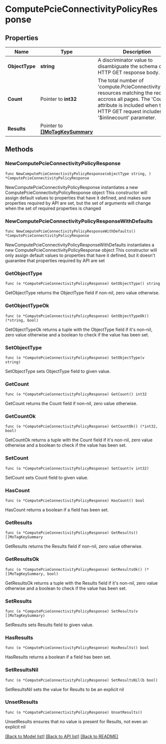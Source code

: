 # ComputePcieConnectivityPolicyResponse

## Properties

Name | Type | Description | Notes
------------ | ------------- | ------------- | -------------
**ObjectType** | **string** | A discriminator value to disambiguate the schema of a HTTP GET response body. | 
**Count** | Pointer to **int32** | The total number of &#39;compute.PcieConnectivityPolicy&#39; resources matching the request, accross all pages. The &#39;Count&#39; attribute is included when the HTTP GET request includes the &#39;$inlinecount&#39; parameter. | [optional] 
**Results** | Pointer to [**[]MoTagKeySummary**](MoTagKeySummary.md) |  | [optional] 

## Methods

### NewComputePcieConnectivityPolicyResponse

`func NewComputePcieConnectivityPolicyResponse(objectType string, ) *ComputePcieConnectivityPolicyResponse`

NewComputePcieConnectivityPolicyResponse instantiates a new ComputePcieConnectivityPolicyResponse object
This constructor will assign default values to properties that have it defined,
and makes sure properties required by API are set, but the set of arguments
will change when the set of required properties is changed

### NewComputePcieConnectivityPolicyResponseWithDefaults

`func NewComputePcieConnectivityPolicyResponseWithDefaults() *ComputePcieConnectivityPolicyResponse`

NewComputePcieConnectivityPolicyResponseWithDefaults instantiates a new ComputePcieConnectivityPolicyResponse object
This constructor will only assign default values to properties that have it defined,
but it doesn't guarantee that properties required by API are set

### GetObjectType

`func (o *ComputePcieConnectivityPolicyResponse) GetObjectType() string`

GetObjectType returns the ObjectType field if non-nil, zero value otherwise.

### GetObjectTypeOk

`func (o *ComputePcieConnectivityPolicyResponse) GetObjectTypeOk() (*string, bool)`

GetObjectTypeOk returns a tuple with the ObjectType field if it's non-nil, zero value otherwise
and a boolean to check if the value has been set.

### SetObjectType

`func (o *ComputePcieConnectivityPolicyResponse) SetObjectType(v string)`

SetObjectType sets ObjectType field to given value.


### GetCount

`func (o *ComputePcieConnectivityPolicyResponse) GetCount() int32`

GetCount returns the Count field if non-nil, zero value otherwise.

### GetCountOk

`func (o *ComputePcieConnectivityPolicyResponse) GetCountOk() (*int32, bool)`

GetCountOk returns a tuple with the Count field if it's non-nil, zero value otherwise
and a boolean to check if the value has been set.

### SetCount

`func (o *ComputePcieConnectivityPolicyResponse) SetCount(v int32)`

SetCount sets Count field to given value.

### HasCount

`func (o *ComputePcieConnectivityPolicyResponse) HasCount() bool`

HasCount returns a boolean if a field has been set.

### GetResults

`func (o *ComputePcieConnectivityPolicyResponse) GetResults() []MoTagKeySummary`

GetResults returns the Results field if non-nil, zero value otherwise.

### GetResultsOk

`func (o *ComputePcieConnectivityPolicyResponse) GetResultsOk() (*[]MoTagKeySummary, bool)`

GetResultsOk returns a tuple with the Results field if it's non-nil, zero value otherwise
and a boolean to check if the value has been set.

### SetResults

`func (o *ComputePcieConnectivityPolicyResponse) SetResults(v []MoTagKeySummary)`

SetResults sets Results field to given value.

### HasResults

`func (o *ComputePcieConnectivityPolicyResponse) HasResults() bool`

HasResults returns a boolean if a field has been set.

### SetResultsNil

`func (o *ComputePcieConnectivityPolicyResponse) SetResultsNil(b bool)`

 SetResultsNil sets the value for Results to be an explicit nil

### UnsetResults
`func (o *ComputePcieConnectivityPolicyResponse) UnsetResults()`

UnsetResults ensures that no value is present for Results, not even an explicit nil

[[Back to Model list]](../README.md#documentation-for-models) [[Back to API list]](../README.md#documentation-for-api-endpoints) [[Back to README]](../README.md)


